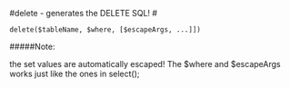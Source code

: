 #delete - generates the DELETE SQL! #

```
delete($tableName, $where, [$escapeArgs, ...]])

```
#####Note:

the set values are automatically escaped! The $where and $escapeArgs works just like the ones in select();